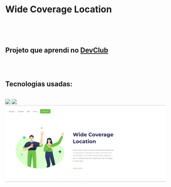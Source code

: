 <h1>Wide Coverage Location</h1>
<br>
<br>
<br>
<h2>Projeto que aprendi no <a href="https://rodolfomori.com.br/devclub">DevClub</a></h2>
<br>
<br>
<h2>Tecnologias usadas:</h2>
<br>
<img src="https://img.shields.io/badge/HTML5-E34F26?style=for-the-badge&logo=html5&logoColor=white">
<img src="https://img.shields.io/badge/CSS3-1572B6?style=for-the-badge&logo=css3&logoColor=white">
<img src="https://github.com/augustobzrr/Project-Wide-Coverage-Location/blob/master/img/wide-coverage.png?raw=true" alt="logo-wide-coverage">
